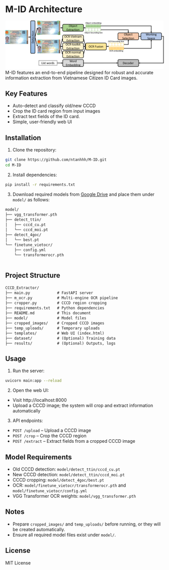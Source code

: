 # M-ID Architecture

![M-ID Architecture](assets/M-ID.png)
M-ID features an end-to-end pipeline designed for robust and accurate information extraction from Vietnamese Citizen ID Card images.

## Key Features
- Auto-detect and classify old/new CCCD
- Crop the ID card region from input images
- Extract text fields of the ID card.
- Simple, user-friendly web UI

## Installation

1. Clone the repository:
```bash
git clone https://github.com/ntanhhh/M-ID.git
cd M-ID
```

2. Install dependencies:
```bash
pip install -r requirements.txt
```

3. Download required models from [Google Drive](https://drive.google.com/drive/folders/14t1fJQrsg2noPLxsUB854mmRwEP9vU6d?usp=sharing) and place them under `model/` as follows:
```
model/
├── vgg_transformer.pth
├── detect_ttin/
│   ├── cccd_cu.pt
│   └── cccd_moi.pt
├── detect_4goc/
│   └── best.pt
└── finetune_vietocr/
    ├── config.yml
    └── transformerocr.pth


```

## Project Structure
```
CCCD_Extractor/
├── main.py            # FastAPI server
├── m_ocr.py           # Multi-engine OCR pipeline
├── cropper.py         # CCCD region cropping
├── requirements.txt   # Python dependencies
├── README.md          # This document
├── model/             # Model files
├── cropped_images/    # Cropped CCCD images
├── temp_uploads/      # Temporary uploads
├── templates/         # Web UI (index.html)
├── dataset/           # (Optional) Training data
├── results/           # (Optional) Outputs, logs
```

## Usage

1. Run the server:
```bash
uvicorn main:app --reload
```

2. Open the web UI:
- Visit http://localhost:8000
- Upload a CCCD image; the system will crop and extract information automatically

3. API endpoints:
- `POST /upload`   – Upload a CCCD image
- `POST /crop`     – Crop the CCCD region
- `POST /extract`  – Extract fields from a cropped CCCD image

## Model Requirements
- Old CCCD detection: `model/detect_ttin/cccd_cu.pt`
- New CCCD detection: `model/detect_ttin/cccd_moi.pt`
- CCCD cropping: `model/detect_4goc/best.pt`
- OCR: `model/finetune_vietocr/transformerocr.pth` and `model/finetune_vietocr/config.yml`
- VGG Transformer OCR weights: `model/vgg_transformer.pth`

## Notes
- Prepare `cropped_images/` and `temp_uploads/` before running, or they will be created automatically.
- Ensure all required model files exist under `model/`.

## License

MIT License